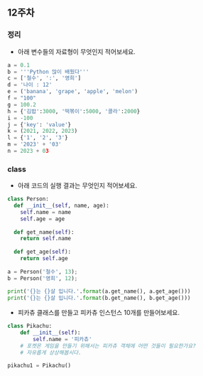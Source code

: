 ## 12주차

### 정리

- 아래 변수들의 자료형이 무엇인지 적어보세요.

```python
a = 0.1
b = '''Python 많이 배웠다'''
c = ['철수', ':', '영희']
d = '나이 : 12'
e = ('banana', 'grape', 'apple', 'melon')
f = "100"
g = 100.2
h = {'김밥':3000, '떡볶이':5000, '콜라':2000}
i = -100
j = {'key': 'value'}
k = (2021, 2022, 2023)
l = {'1', '2', '3'}
m = '2023' + '03'
n = 2023 + 03
```


### class
- 아래 코드의 실행 결과는 무엇인지 적어보세요.

```python
class Person:
  def __init__(self, name, age):
    self.name = name
    self.age = age
  
  def get_name(self):
    return self.name
    
  def get_age(self):
    return self.age
    
a = Person('철수', 13);
b = Person('영희', 12);
 
print('{}는 {}살 입니다.'.format(a.get_name(), a.get_age()))
print('{}는 {}살 입니다.'.format(b.get_name(), b.get_age()))
```


- 피카츄 클래스를 만들고 피카츄 인스턴스 10개를 만들어보세요.

```python
class Pikachu:
    def __init__(self):
        self.name = '피카츄'
    # 포켓몬 게임을 만들기 위해서는 피카츄 객체에 어떤 것들이 필요한가요? 
    # 자유롭게 상상해봅시다.
    
pikachu1 = Pikachu()
```
